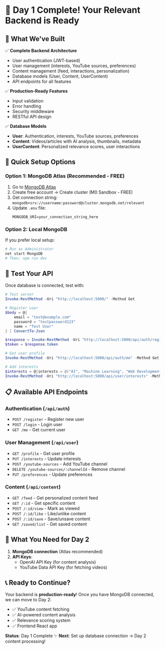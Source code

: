 # 🎯 Day 1 Complete! Your Relevant Backend is Ready

## 🎉 What We've Built

✅ **Complete Backend Architecture**
- User authentication (JWT-based)
- User management (interests, YouTube sources, preferences) 
- Content management (feed, interactions, personalization)
- Database models (User, Content, UserContent)
- API endpoints for all features

✅ **Production-Ready Features**
- Input validation
- Error handling
- Security middleware
- RESTful API design

✅ **Database Models**
- **User**: Authentication, interests, YouTube sources, preferences
- **Content**: Videos/articles with AI analysis, thumbnails, metadata
- **UserContent**: Personalized relevance scores, user interactions

## 🚀 Quick Setup Options

### Option 1: MongoDB Atlas (Recommended - FREE)
1. Go to [MongoDB Atlas](https://cloud.mongodb.com)
2. Create free account → Create cluster (M0 Sandbox - FREE)
3. Get connection string: `mongodb+srv://username:password@cluster.mongodb.net/relevant`
4. Update `.env` file:
   ```
   MONGODB_URI=your_connection_string_here
   ```

### Option 2: Local MongoDB
If you prefer local setup:
```bash
# Run as Administrator
net start MongoDB
# Then: npm run dev
```

## 🧪 Test Your API

Once database is connected, test with:

```powershell
# Test server
Invoke-RestMethod -Uri "http://localhost:5000/" -Method Get

# Register user
$body = @{
    email = "test@example.com"
    password = "testpassword123"
    name = "Test User"
} | ConvertTo-Json

$response = Invoke-RestMethod -Uri "http://localhost:5000/api/auth/register" -Method Post -Body $body -ContentType "application/json"
$token = $response.token

# Get user profile
Invoke-RestMethod -Uri "http://localhost:5000/api/auth/me" -Method Get -Headers @{"x-auth-token" = $token}

# Add interests
$interests = @{interests = @("AI", "Machine Learning", "Web Development")} | ConvertTo-Json
Invoke-RestMethod -Uri "http://localhost:5000/api/user/interests" -Method Put -Body $interests -ContentType "application/json" -Headers @{"x-auth-token" = $token}
```

## 📋 Available API Endpoints

### Authentication (`/api/auth`)
- `POST /register` - Register new user
- `POST /login` - Login user  
- `GET /me` - Get current user

### User Management (`/api/user`)
- `GET /profile` - Get user profile
- `PUT /interests` - Update interests
- `POST /youtube-sources` - Add YouTube channel
- `DELETE /youtube-sources/:channelId` - Remove channel
- `PUT /preferences` - Update preferences

### Content (`/api/content`)
- `GET /feed` - Get personalized content feed
- `GET /:id` - Get specific content
- `POST /:id/view` - Mark as viewed
- `POST /:id/like` - Like/unlike content
- `POST /:id/save` - Save/unsave content
- `GET /saved/list` - Get saved content

## 🚨 What You Need for Day 2

1. **MongoDB connection** (Atlas recommended)
2. **API Keys**:
   - OpenAI API Key (for content analysis)
   - YouTube Data API Key (for fetching videos)

## 📞 Ready to Continue?

Your backend is **production-ready**! Once you have MongoDB connected, we can move to Day 2:

- ✅ YouTube content fetching
- ✅ AI-powered content analysis  
- ✅ Relevance scoring system
- ✅ Frontend React app

**Status**: Day 1 Complete ✨
**Next**: Set up database connection → Day 2 content processing!

